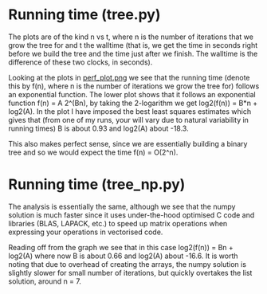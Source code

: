 # Running time (tree.py)

The plots are of the kind n vs t, where n is the number of iterations that we
grow the tree for and t the walltime (that is, we get the time in seconds right
before we build the tree and the time just after we finish. The walltime is the
difference of these two clocks, in seconds).

Looking at the plots in [perf_plot.png](perf_plot.png) we see that the running
time (denote this by f(n), where n is the number of iterations we grow the tree
for) follows an exponential function. The lower plot shows that
it follows an exponential function f(n) = A 2^(Bn), by taking the 2-logarithm
we get log2(f(n)) = B*n + log2(A). In the plot I have imposed the best least
squares estimates which gives that (from one of my runs, your will vary due to
natural variability in running times) B is about 0.93 and log2(A) about -18.3.

This also makes perfect sense, since we are essentially building a binary tree
and so we would expect the time f(n) = O(2^n).

# Running time (tree_np.py)

The analysis is essentially the same, although we see that the numpy solution is
much faster since it uses under-the-hood optimised C code and libraries (BLAS,
LAPACK, etc.) to speed up matrix operations when expressing your operations in
vectorised code.

Reading off from the graph we see that in this case log2(f(n)) = Bn + log2(A)
where now B is about 0.66 and log2(A) about -16.6. It is worth noting that due to
overhead of creating the arrays, the numpy solution is slightly slower for small
number of iterations, but quickly overtakes the list solution, around n = 7.
